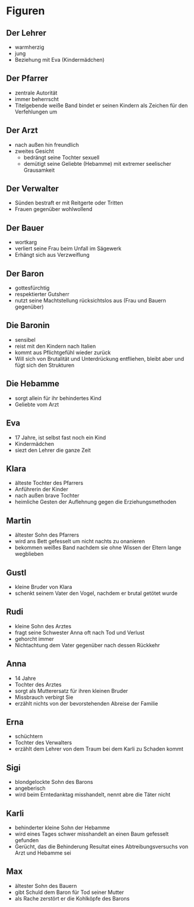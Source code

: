# Figuren

## Der Lehrer

- warmherzig
- jung
- Beziehung mit Eva (Kindermädchen)

## Der Pfarrer

- zentrale Autorität
- immer beherrscht
- Titelgebende weiße Band bindet er seinen Kindern als Zeichen für den Verfehlungen um

## Der Arzt

- nach außen hin freundlich
- zweites Gesicht
    - bedrängt seine Tochter sexuell
    - demütigt seine Geliebte (Hebamme) mit extremer seelischer Grausamkeit

## Der Verwalter

- Sünden bestraft er mit Reitgerte oder Tritten
- Frauen gegenüber wohlwollend

## Der Bauer

- wortkarg
- verliert seine Frau beim Unfall im Sägewerk
- Erhängt sich aus Verzweiflung

## Der Baron

- gottesfürchtig
- respektierter Gutsherr
- nutzt seine Machtstellung rücksichtslos aus (Frau und Bauern gegenüber)

## Die Baronin

- sensibel
- reist mit den Kindern nach Italien
- kommt aus Pflichtgefühl wieder zurück
- Will sich von Brutalität und Unterdrückung entfliehen, bleibt aber und fügt sich den Strukturen

## Die Hebamme

- sorgt allein für ihr behindertes Kind
- Geliebte vom Arzt

## Eva

- 17 Jahre, ist selbst fast noch ein Kind
- Kindermädchen
- siezt den Lehrer die ganze Zeit

## Klara

- älteste Tochter des Pfarrers
- Anführerin der Kinder
- nach außen brave Tochter
- heimliche Gesten der Auflehnung gegen die Erziehungsmethoden

## Martin

- ältester Sohn des Pfarrers
- wird ans Bett gefesselt um nicht nachts zu onanieren
- bekommen weißes Band nachdem sie ohne Wissen der Eltern lange wegblieben

## Gustl

- kleine Bruder von Klara
- schenkt seinem Vater den Vogel, nachdem er brutal getötet wurde

## Rudi

- kleine Sohn des Arztes
- fragt seine Schwester Anna oft nach Tod und Verlust
- gehorcht immer
- Nichtachtung dem Vater gegenüber nach dessen Rückkehr

## Anna

- 14 Jahre
- Tochter des Arztes
- sorgt als Mutterersatz für ihren kleinen Bruder
- Missbrauch verbirgt Sie
- erzählt nichts von der bevorstehenden Abreise der Familie

## Erna

- schüchtern
- Tochter des Verwalters
- erzählt dem Lehrer von dem Traum bei dem Karli zu Schaden kommt

## Sigi

- blondgelockte Sohn des Barons
- angeberisch
- wird beim Erntedanktag misshandelt, nennt abre die Täter nicht

## Karli

- behinderter kleine Sohn der Hebamme
- wird eines Tages schwer misshandelt an einen Baum gefesselt gefunden
- Gerücht, das die Behinderung Resultat eines Abtreibungsversuchs von Arzt und Hebamme sei

## Max

- ältester Sohn des Bauern
- gibt Schuld dem Baron für Tod seiner Mutter
- als Rache zerstört er die Kohlköpfe des Barons